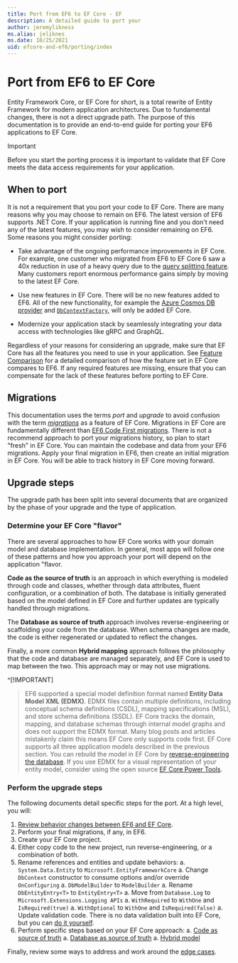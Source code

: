 ```yaml
---
title: Port from EF6 to EF Core - EF
description: A detailed guide to port your 
author: jeremylikness
ms.alias: jeliknes
ms.date: 10/25/2021
uid: efcore-and-ef6/porting/index
---
```

# Port from EF6 to EF Core

Entity Framework Core, or EF Core for short, is a total rewrite of Entity Framework for modern application architectures. Due to fundamental changes, there is not a direct upgrade path. The purpose of this documentation is to provide an end-to-end guide for porting your EF6 applications to EF Core.

> [!IMPORTANT]
> Before you start the porting process it is important to validate that EF Core meets the data access requirements for your application.

## When to port

It is not a requirement that you port your code to EF Core. There are many reasons why you may choose to remain on EF6. The latest version of EF6 supports .NET Core. If your application is running fine and you don't need any of the latest features, you may wish to consider remaining on EF6. Some reasons you might consider porting:

- Take advantage of the ongoing performance improvements in EF Core. For example, one customer who migrated from EF6 to EF Core 6 saw a 40x reduction in use of a heavy query due to the [query splitting feature](/ef/core/querying/single-split-queries/). Many customers report enormous performance gains simply by moving to the latest EF Core.

- Use new features in EF Core. There will be no new features added to EF6. All of the new functionality, for example the [Azure Cosmos DB provider](/ef/core/providers/cosmos/) and [`DbContextFactory`](/ef/core/what-is-new/ef-core-5.0/whatsnew#dbcontextfactory), will only be added EF Core.

- Modernize your application stack by seamlessly integrating your data access with technologies like gRPC and GraphQL.

Regardless of your reasons for considering an upgrade, make sure that EF Core has all the features you need to use in your application. See [Feature Comparison](xref:efcore-and-ef6/index) for a detailed comparison of how the feature set in EF Core compares to EF6. If any required features are missing, ensure that you can compensate for the lack of these features before porting to EF Core.

## Migrations

This documentation uses the terms _port_ and _upgrade_ to avoid confusion with the term [_migrations_](/ef/core/managing-schemas/migrations/) as a feature of EF Core. Migrations in EF Core are fundamentally different than [EF6 Code First migrations](/ef/ef6/modeling/code-first/migrations/). There is not a recommend approach to port your migrations history, so plan to start "fresh" in EF Core. You can maintain the codebase and data from your EF6 migrations. Apply your final migration in EF6, then create an initial migration in EF Core. You will be able to track history in EF Core moving forward.

## Upgrade steps

The upgrade path has been split into several documents that are organized by the phase of your upgrade and the type of application.

### Determine your EF Core "flavor"

There are several approaches to how EF Core works with your domain model and database implementation. In general, most apps will follow one of these patterns and how you approach your port will depend on the application "flavor.

**Code as the source of truth** is an approach in which everything is modeled through code and classes, whether through data attributes, fluent configuration, or a combination of both. The database is initially generated based on the model defined in EF Core and further updates are typically handled through migrations.

The **Database as source of truth** approach involves reverse-engineering or scaffolding your code from the database. When schema changes are made, the code is either regenerated or updated to reflect the changes.

Finally, a more common **Hybrid mapping** approach follows the philosophy that the code and database are managed separately, and EF Core is used to map between the two. This approach may or may not use migrations.

^[!IMPORTANT]
> EF6 supported a special model definition format named **Entity Data Model XML (EDMX)**. EDMX files contain multiple definitions, including conceptual schema definitions (CSDL), mapping specifications (MSL), and store schema definitions (SSDL). EF Core tracks the domain, mapping, and database schemas through internal model graphs and does not support the EDMX format. Many blog posts and articles mistakenly claim this means EF Core only supports code first. EF Core supports all three application models described in the previous section. You can rebuild the model in EF Core by [reverse-engineering the database](/ef/core/managing-schemas/scaffolding). If you use EDMX for a visual representation of your entity model, consider using the open source [EF Core Power Tools](https://github.com/ErikEJ/EFCorePowerTools).

### Perform the upgrade steps

The following documents detail specific steps for the port. At a high level, you will:

1. [Review behavior changes between EF6 and EF Core](/efcore-and-ef6/porting/port-behavior).
1. Perform your final migrations, if any, in EF6.
1. Create your EF Core project.
1. Either copy code to the new project, run reverse-engineering, or a combination of both.
1. Rename references and entities and update behaviors:
  a. `System.Data.Entity` to `Microsoft.EntityFrameworkCore`
  a. Change `DbContext` constructor to consume options and/or override `OnConfiguring`
  a. `DbModelBuilder` to `ModelBuilder`
  a. Rename `DbEntityEntry<T>` to `EntityEntry<T>`
  a. Move from `Database.Log` to `Microsoft.Extensions.Logging APIs`
  a. `WithRequired` to `WithOne` and `IsRequired(true)`
  a. `WithOptional` to `WithOne` and `IsRequired(false)`
  a. Update validation code. There is no data validation built into EF Core, but you can [do it yourself](/dotnet/architecture/microservices/microservice-ddd-cqrs-patterns/domain-model-layer-validations#use-validation-attributes-in-the-model-based-on-data-annotations).
1. Perform specific steps based on your EF Core approach:
  a. [Code as source of truth](/efcore-and-ef6/porting/port-code.md)
  a. [Database as source of truth](/efcore-and-ef6/porting/port-database.md)
  a. [Hybrid model](/efcore-and-ef6/porting/port-hybrid.md)

Finally, review some ways to address and work around the [edge cases](/efcore-and-ef6/porting/port-code.md).
